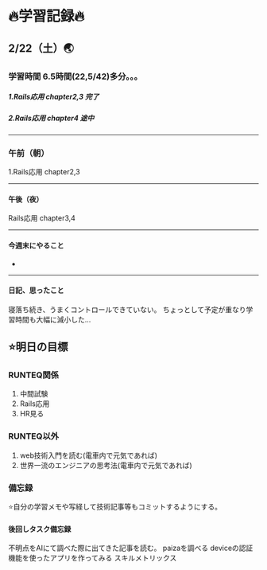 # 🔥学習記録🔥
## 2/22（土）🌏
### 学習時間  6.5時間(22,5/42)多分。。。
##### 1.Rails応用 chapter2,3 完了
##### 2.Rails応用 chapter4 途中
***
### 午前（朝）
1.Rails応用 chapter2,3

***
#### 午後（夜）
Rails応用 chapter3,4
***
#### 今週末にやること
-

***
#### 日記、思ったこと
寝落ち続き、うまくコントロールできていない。
ちょっとして予定が重なり学習時間も大幅に減小した...

## ⭐️明日の目標
### RUNTEQ関係
1. 中間試験
2. Rails応用
3. HR見る

### RUNTEQ以外
1. web技術入門を読む(電車内で元気であれば)
2. 世界一流のエンジニアの思考法(電車内で元気であれば)
### 備忘録
⭐️自分の学習メモや写経して技術記事等もコミットするようにする。

#### 後回しタスク備忘録
不明点をAIにて調べた際に出てきた記事を読む。
paizaを調べる
deviceの認証機能を使ったアプリを作ってみる
スキルメトリックス